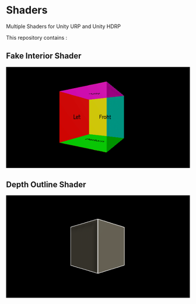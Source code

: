 # Shaders
Multiple Shaders for Unity URP and Unity HDRP

This repository contains :
## Fake Interior Shader
![](FakeInterior.gif)

## Depth Outline Shader
![](DepthOutlineImage.PNG)
